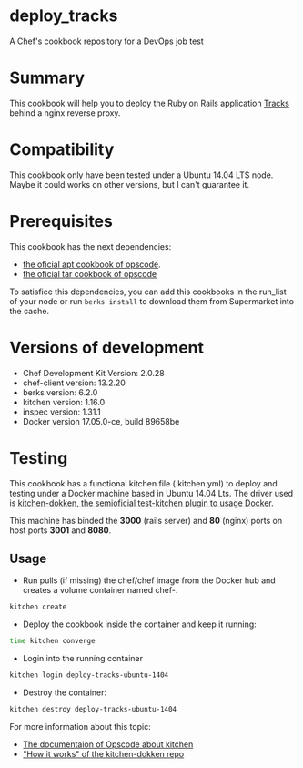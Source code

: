 # deploy_tracks
A Chef's cookbook repository for a DevOps job test

# Summary
This cookbook will help you to deploy the Ruby on Rails application [Tracks](http://www.getontracks.org/) behind a nginx reverse proxy.

# Compatibility
This cookbook only have been tested under a Ubuntu 14.04 LTS node. Maybe it could works on other versions, but I can't guarantee it.

# Prerequisites
This cookbook has the next dependencies:
* [the oficial apt cookbook of opscode](https://github.com/chef-cookbooks/apt).
* [the oficial tar cookbook of opscode](https://github.com/chef-cookbooks/tar)

To satisfice this dependencies, you can add this cookbooks in the run_list of your node or run `berks install` to download them from Supermarket into the cache.

# Versions of development
* Chef Development Kit Version: 2.0.28
* chef-client version: 13.2.20
* berks version: 6.2.0
* kitchen version: 1.16.0
* inspec version: 1.31.1
* Docker version 17.05.0-ce, build 89658be

# Testing
This cookbook has a functional kitchen file (.kitchen.yml) to deploy and testing under a Docker machine based in Ubuntu 14.04 Lts. The driver used is [kitchen-dokken, the semioficial test-kitchen plugin to usage Docker](https://github.com/someara/kitchen-dokken).

This machine has binded the **3000** (rails server) and **80** (nginx) ports on host ports **3001** and **8080**.

## Usage
* Run pulls (if missing) the chef/chef image from the Docker hub and creates a volume container named chef-<version>.

```bash
kitchen create
```
* Deploy the cookbook inside the container and keep it running:

```bash
time kitchen converge
```
* Login into the running container

```bash
kitchen login deploy-tracks-ubuntu-1404
```

* Destroy the container:

```bash
kitchen destroy deploy-tracks-ubuntu-1404
```

For more information about this topic:
* [The documentaion of Opscode about kitchen](https://docs.chef.io/ctl_kitchen.html)
* ["How it works" of the kitchen-dokken repo](https://github.com/someara/kitchen-dokken#how-it-works)
